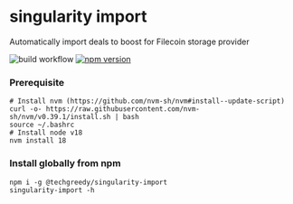 # singularity import

Automatically import deals to boost for Filecoin storage provider

![build workflow](https://github.com/tech-greedy/singularity-import/actions/workflows/node.js.yml/badge.svg)
[![npm version](https://badge.fury.io/js/@techgreedy%2Fsingularity-import.svg)](https://badge.fury.io/js/@techgreedy%2Fsingularity-import)


### Prerequisite

```shell
# Install nvm (https://github.com/nvm-sh/nvm#install--update-script)
curl -o- https://raw.githubusercontent.com/nvm-sh/nvm/v0.39.1/install.sh | bash
source ~/.bashrc
# Install node v18
nvm install 18
```

### Install globally from npm

```shell
npm i -g @techgreedy/singularity-import
singularity-import -h
```
